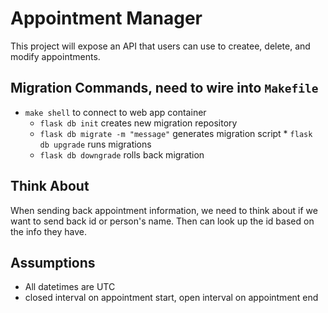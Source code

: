 # Appointment Manager

This project will expose an API that users can use to createe, delete, and modify appointments.

## Migration Commands, need to wire into `Makefile`

* `make shell` to connect to web app container
  * `flask db init` creates new migration repository
  * `flask db migrate -m "message"` generates migration script   * `flask db upgrade` runs migrations
  * `flask db downgrade` rolls back migration

## Think About

When sending back appointment information, we need to think about if we want to send back id or person's name. Then can look up the id based on the info they have.

## Assumptions

* All datetimes are UTC
* closed interval on appointment start, open interval on appointment end
